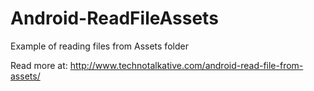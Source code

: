 Android-ReadFileAssets
======================

Example of reading files from Assets folder </br>

Read more at: <a href="http://www.technotalkative.com/android-read-file-from-assets/" target="_blank">http://www.technotalkative.com/android-read-file-from-assets/</a>
